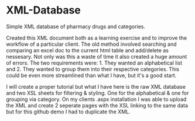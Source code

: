 XML-Database
============

Simple XML database of pharmacy drugs and categories.

Created this XML document both as a learning exercise and to improve the workflow of a particular client.
The old method involved searching and comparing an excel doc to the current html table and add/delete as nessesary. Not only was this a waste of time it also created a huge amount of errors. The two requirements were: 1. They wanted an alphabetical list and 2. They wanted to group them into their respective categories. This could be even more streamlined than what I have, but it's a good start. 

I will create a proper tutorial but what I have here is the raw XML database and two XSL sheets for filtering & styling. One for the alphabetical & one for grouping via category. On my clients .aspx installation I was able to upload the XML and create 2 seperate pages with the XSL linking to the same data but for this github demo I had to duplicate the XML.

